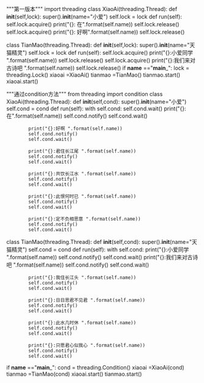 """第一版本"""
import threading
class XiaoAi(threading.Thread):
    def __init__(self,lock):
        super().__init__(name="小爱")
        self.lock = lock
    def run(self):
        self.lock.acquire()
        print("{}: 在".format(self.name))
        self.lock.release()
        self.lock.acquire()
        print("{}: 好啊".format(self.name))
        self.lock.release()
        
class TianMao(threading.Thread):
    def __init__(self,lock):
        super().__init__(name="天猫精灵")
        self.lock = lock
    def run(self):
        self.lock.acquire()
        print("{}:小爱同学 ".format(self.name))
        self.lock.release()
        self.lock.acquire()
        print("{}:我们来对古诗吧 ".format(self.name))
        self.lock.release()
if __name__ =="__main___":
    lock = threading.Lock()
    xiaoai =XiaoAi()
    tianmao =TianMao()
    tianmao.start()
    xiaoai.start()
    
"""通过condition方法"""
from threading import condition
class XiaoAi(threading.Thread):
    def __init__(self,cond):
        super().__init__(name="小爱")
        self.cond = cond
    def run(self):
        with self.cond:
            self.cond.wait()
            print("{}: 在".format(self.name))
            self.cond.notify()
            self.cond.wait()
            
            print("{}:好啊 ".format(self.name))
            self.cond.notify()
            self.cond.wait()
            
            print("{}:君住长江尾 ".format(self.name))
            self.cond.notify()
            self.cond.wait()
            
            print("{}:共饮长江水 ".format(self.name))
            self.cond.notify()
            self.cond.wait()
            
            print("{}:此恨何时已 ".format(self.name))
            self.cond.notify()
            self.cond.wait()
            
            print("{}:定不负相思意 ".format(self.name))
            self.cond.notify()
            self.cond.wait()
    
class TianMao(threading.Thread):
    def __init__(self,cond):
        super().__init__(name="天猫精灵")
        self.cond = cond
    def run(self):
        with self.cond:
            print("{}:小爱同学 ".format(self.name))
            self.cond.notify()
            self.cond.wait()
            print("{}:我们来对古诗吧 ".format(self.name))
            self.cond.notify()
            self.cond.wait()
            
            print("{}:我住长江头 ".format(self.name))
            self.cond.notify()
            self.cond.wait()
            
            print("{}:日日思君不见君 ".format(self.name))
            self.cond.notify()
            self.cond.wait()
            
            print("{}:此水几时休 ".format(self.name))
            self.cond.notify()
            self.cond.wait()
            
            print("{}:只愿君心似我心 ".format(self.name))
            self.cond.notify()
            self.cond.wait()
            

if __name__ =="__main___":
    cond = threading.Condition()
    xiaoai =XiaoAi(cond)
    tianmao =TianMao(cond)
    xiaoai.start()
    tianmao.start()


